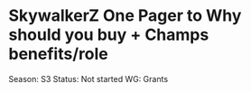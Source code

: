 # SkywalkerZ One Pager to Why should you buy + Champs benefits/role

Season: S3
Status: Not started
WG: Grants